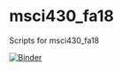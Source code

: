 # msci430_fa18
Scripts for msci430_fa18

[![Binder](https://mybinder.org/badge_logo.svg)](https://mybinder.org/v2/gh/clogan88/msci430_fa18.git/master)

